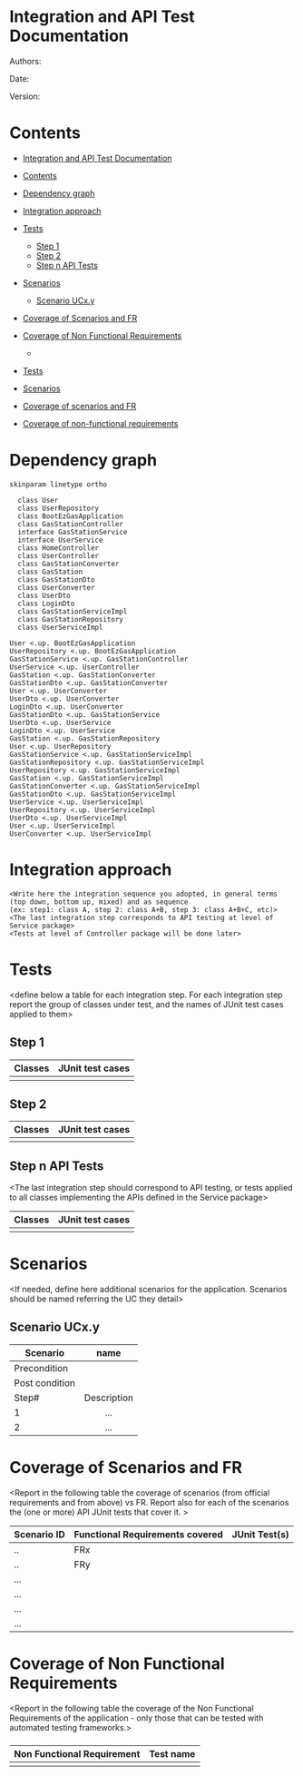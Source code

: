 # Integration and API Test Documentation

Authors:

Date:

Version:

# Contents

- [Integration and API Test Documentation](#integration-and-api-test-documentation)
- [Contents](#contents)
- [Dependency graph](#dependency-graph)
- [Integration approach](#integration-approach)
- [Tests](#tests)
  - [Step 1](#step-1)
  - [Step 2](#step-2)
  - [Step n API Tests](#step-n-api-tests)
- [Scenarios](#scenarios)
  - [Scenario UCx.y](#scenario-ucxy)
- [Coverage of Scenarios and FR](#coverage-of-scenarios-and-fr)
- [Coverage of Non Functional Requirements](#coverage-of-non-functional-requirements)
    - [](#)

- [Tests](#tests)

- [Scenarios](#scenarios)

- [Coverage of scenarios and FR](#scenario-coverage)
- [Coverage of non-functional requirements](#nfr-coverage)



# Dependency graph 

   ```plantuml
   skinparam linetype ortho

     class User
     class UserRepository
     class BootEzGasApplication
     class GasStationController
     interface GasStationService
     interface UserService
     class HomeController
     class UserController
     class GasStationConverter
     class GasStation
     class GasStationDto
     class UserConverter
     class UserDto
     class LoginDto
     class GasStationServiceImpl
     class GasStationRepository
     class UserServiceImpl

   User <.up. BootEzGasApplication
   UserRepository <.up. BootEzGasApplication
   GasStationService <.up. GasStationController
   UserService <.up. UserController
   GasStation <.up. GasStationConverter
   GasStationDto <.up. GasStationConverter
   User <.up. UserConverter
   UserDto <.up. UserConverter
   LoginDto <.up. UserConverter
   GasStationDto <.up. GasStationService
   UserDto <.up. UserService
   LoginDto <.up. UserService
   GasStation <.up. GasStationRepository
   User <.up. UserRepository
   GasStationService <.up. GasStationServiceImpl
   GasStationRepository <.up. GasStationServiceImpl
   UserRepository <.up. GasStationServiceImpl
   GasStation <.up. GasStationServiceImpl
   GasStationConverter <.up. GasStationServiceImpl
   GasStationDto <.up. GasStationServiceImpl 
   UserService <.up. UserServiceImpl 
   UserRepository <.up. UserServiceImpl 
   UserDto <.up. UserServiceImpl 
   User <.up. UserServiceImpl 
   UserConverter <.up. UserServiceImpl 
   ```
     
# Integration approach

    <Write here the integration sequence you adopted, in general terms (top down, bottom up, mixed) and as sequence
    (ex: step1: class A, step 2: class A+B, step 3: class A+B+C, etc)> 
    <The last integration step corresponds to API testing at level of Service package>
    <Tests at level of Controller package will be done later>



#  Tests

   <define below a table for each integration step. For each integration step report the group of classes under test, and the names of
     JUnit test cases applied to them>

## Step 1
| Classes  | JUnit test cases |
|--|--|
|||


## Step 2
| Classes  | JUnit test cases |
|--|--|
|||


## Step n API Tests

   <The last integration step  should correspond to API testing, or tests applied to all classes implementing the APIs defined in the Service package>

| Classes  | JUnit test cases |
|--|--|
|||




# Scenarios


<If needed, define here additional scenarios for the application. Scenarios should be named
 referring the UC they detail>

## Scenario UCx.y

| Scenario |  name |
| ------------- |:-------------:| 
|  Precondition     |  |
|  Post condition     |   |
| Step#        | Description  |
|  1     |  ... |  
|  2     |  ... |



# Coverage of Scenarios and FR


<Report in the following table the coverage of  scenarios (from official requirements and from above) vs FR. 
Report also for each of the scenarios the (one or more) API JUnit tests that cover it. >




| Scenario ID | Functional Requirements covered | JUnit  Test(s) | 
| ----------- | ------------------------------- | ----------- | 
|  ..         | FRx                             |             |             
|  ..         | FRy                             |             |             
| ...         |                                 |             |             
| ...         |                                 |             |             
| ...         |                                 |             |             
| ...         |                                 |             |             



# Coverage of Non Functional Requirements


<Report in the following table the coverage of the Non Functional Requirements of the application - only those that can be tested with automated testing frameworks.>


### 

| Non Functional Requirement | Test name |
| -------------------------- | --------- |
|                            |           |


